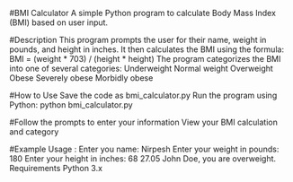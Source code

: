 #BMI Calculator
A simple Python program to calculate Body Mass Index (BMI) based on user input.

#Description
This program prompts the user for their name, weight in pounds, and height in inches. It then calculates the BMI using the formula:
BMI = (weight * 703) / (height * height)
The program categorizes the BMI into one of several categories:
Underweight
Normal weight
Overweight
Obese
Severely obese
Morbidly obese

#How to Use
Save the code as bmi_calculator.py
Run the program using Python:
python bmi_calculator.py

#Follow the prompts to enter your information
View your BMI calculation and category

#Example Usage  :
Enter you name: Nirpesh
Enter your weight in pounds: 180
Enter your height in inches: 68
27.05
John Doe, you are overweight.
Requirements
Python 3.x
